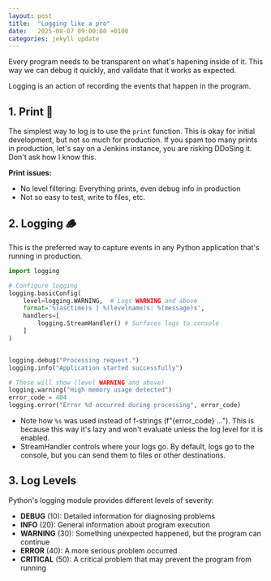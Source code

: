 ```yaml
---
layout: post
title:  "Logging like a pro"
date:   2025-08-07 09:00:00 +0100
categories: jekyll update
---
```


Every program needs to be transparent on what's hapening inside of it.
This way we can debug it quickly, and validate that it works as expected.

Logging is an action of recording the events that happen in the program.

## 1. Print 📝

The simplest way to log is to use the `print` function.
This is okay for initial development, but not so much for production.
If you spam too many prints in production, let's say on a Jenkins instance, you are risking DDoSing it. Don't ask how I know this.

**Print issues:**
- No level filtering: Everything prints, even debug info in production
- Not so easy to test, write to files, etc.

## 2. Logging 🪵

This is the preferred way to capture events in any Python application that's running in production. 

```python
import logging

# Configure logging
logging.basicConfig(
    level=logging.WARNING,  # Logs WARNING and above
    format='%(asctime)s | %(levelname)s: %(message)s',
    handlers=[
        logging.StreamHandler() # Surfaces logs to console
    ]
)


logging.debug("Processing request.")
logging.info("Application started successfully")

# These will show (level WARNING and above)
logging.warning("High memory usage detected")
error_code = 404
logging.error("Error %d occurred during processing", error_code)
```

- Note how `%s` was used instead of f-strings (f"{error_code} ..."). This is because this way it's lazy and won't evaluate unless the log level for it is enabled.
- StreamHandler controls where your logs go. By default, logs go to the console, but you can send them to files or other destinations.


## 3. Log Levels

Python's logging module provides different levels of severity:

- **DEBUG** (10): Detailed information for diagnosing problems
- **INFO** (20): General information about program execution
- **WARNING** (30): Something unexpected happened, but the program can continue
- **ERROR** (40): A more serious problem occurred
- **CRITICAL** (50): A critical problem that may prevent the program from running
